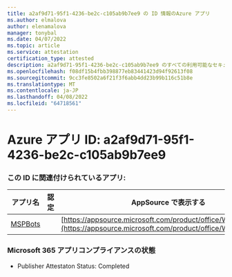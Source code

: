 ```yaml
---
title: a2af9d71-95f1-4236-be2c-c105ab9b7ee9 の ID 情報のAzure アプリ
ms.author: elmalova
author: elenamalova
manager: tonybal
ms.date: 04/07/2022
ms.topic: article
ms.service: attestation
certification_type: attested
description: a2af9d71-95f1-4236-be2c-c105ab9b7ee9 のすべての利用可能なセキュリティとコンプライアンス情報。
ms.openlocfilehash: f08df15b4fbb398877eb83441423d94f92613f08
ms.sourcegitcommit: 9cc3fe8502a6f21f3f6abb4dd23b99b116c51b8e
ms.translationtype: MT
ms.contentlocale: ja-JP
ms.lasthandoff: 04/08/2022
ms.locfileid: "64718561"
---
```

# <a name="azure-app-id-a2af9d71-95f1-4236-be2c-c105ab9b7ee9"></a>Azure アプリ ID: a2af9d71-95f1-4236-be2c-c105ab9b7ee9


### <a name="apps-associated-with-this-id"></a>この ID に関連付けられているアプリ:
| **アプリ名** | **認定** | **AppSource で表示する** |
|--------------|---------------|-----------------------|
| [MSPBots](../forward/WA200001128.md) |  | [https://appsource.microsoft.com/product/office/WA200001128](https://appsource.microsoft.com/product/office/WA200001128) |

### <a name="microsoft-365-app-compliance-status"></a>Microsoft 365 アプリコンプライアンスの状態
- Publisher Attestaton Status: Completed

